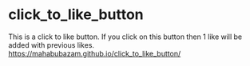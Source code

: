 # click_to_like_button
This is a click to like button. If you click on this button then 1 like will be added with previous likes. 
https://mahabubazam.github.io/click_to_like_button/
